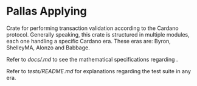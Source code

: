 # Pallas Applying

Crate for performing transaction validation according to the Cardano protocol. Generally speaking, this crate is structured in multiple modules, each one handling a specific Cardano era. These eras are: Byron, ShelleyMA, Alonzo and Babbage.

Refer to *docs/<era>.md* to see the mathematical specifications regarding *<era>*.

Refer to *tests/README.md* for explanations regarding the test suite in any era.
